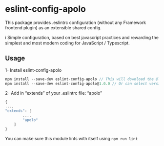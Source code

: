 # eslint-config-apolo

This package provides .eslintrc configuration (without any Framework frontend plugin) as an extensible shared config.

<aside>
ℹ️ Simple configuration, based on best javascript practices and rewarding the simplest and most modern coding for JavaScript / Typescript.
</aside>

## Usage

1- Install eslint-config-apolo

```jsx
npm install --save-dev eslint-config-apolo // This will download the @latest version
npm install --save-dev eslint-config-apolo@1.0.0 // Or can select version
```

2- Add in “extends” of your .eslintrc file: “apolo”

```jsx
{
...,
"extends": [
		...,
		"apolo"
	]
}
```

You can make sure this module lints with itself using `npm run lint`
